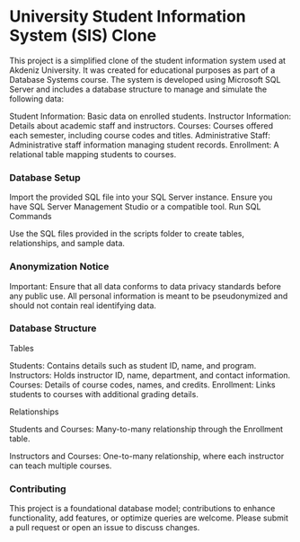 # University Student Information System (SIS) Clone

This project is a simplified clone of the student information system used at Akdeniz University. It was created for educational purposes as part of a Database Systems course. The system is developed using Microsoft SQL Server and includes a database structure to manage and simulate the following data:

Student Information: Basic data on enrolled students.
Instructor Information: Details about academic staff and instructors.
Courses: Courses offered each semester, including course codes and titles.
Administrative Staff: Administrative staff information managing student records.
Enrollment: A relational table mapping students to courses.

### Database Setup

Import the provided SQL file into your SQL Server instance.
Ensure you have SQL Server Management Studio or a compatible tool.
Run SQL Commands

Use the SQL files provided in the scripts folder to create tables, relationships, and sample data.

### Anonymization Notice

Important: Ensure that all data conforms to data privacy standards before any public use.
All personal information is meant to be pseudonymized and should not contain real identifying data.

### Database Structure

Tables

Students: Contains details such as student ID, name, and program.
Instructors: Holds instructor ID, name, department, and contact information.
Courses: Details of course codes, names, and credits.
Enrollment: Links students to courses with additional grading details.

Relationships

Students and Courses: Many-to-many relationship through the Enrollment table.

Instructors and Courses: One-to-many relationship, where each instructor can teach multiple courses.

### Contributing

This project is a foundational database model; contributions to enhance functionality, add features, or optimize queries are welcome. Please submit a pull request or open an issue to discuss changes.
